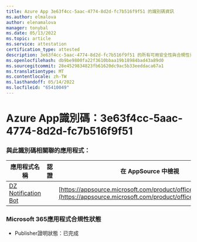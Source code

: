 ```yaml
---
title: Azure App 3e63f4cc-5aac-4774-8d2d-fc7b516f9f51 的識別碼資訊
ms.author: elmalova
author: elenamalova
manager: tonybal
ms.date: 05/13/2022
ms.topic: article
ms.service: attestation
certification_type: attested
description: 3e63f4cc-5aac-4774-8d2d-fc7b516f9f51 的所有可用安全性與合規性資訊。
ms.openlocfilehash: db9be9800fa22f3610bbaa19b18984bad43a89d0
ms.sourcegitcommit: 28e4529834823fb61620dc9ac5b33eeddaca67a1
ms.translationtype: MT
ms.contentlocale: zh-TW
ms.lasthandoff: 05/14/2022
ms.locfileid: "65410049"
---
```

# <a name="azure-app-id-3e63f4cc-5aac-4774-8d2d-fc7b516f9f51"></a>Azure App識別碼：3e63f4cc-5aac-4774-8d2d-fc7b516f9f51


### <a name="apps-associated-with-this-id"></a>與此識別碼相關聯的應用程式：
| **應用程式名稱** | **認證** | **在 AppSource 中檢視** |
|--------------|---------------|-----------------------|
| [DZ Notification Bot](../forward/WA200003839.md) |  | [https://appsource.microsoft.com/product/office/WA200003839](https://appsource.microsoft.com/product/office/WA200003839) |

### <a name="microsoft-365-app-compliance-status"></a>Microsoft 365應用程式合規性狀態
- Publisher證明狀態：已完成
